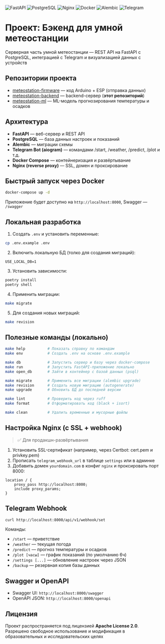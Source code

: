 ![FastAPI](https://img.shields.io/badge/FastAPI-005571?style=for-the-badge&logo=fastapi)
![PostgreSQL](https://img.shields.io/badge/PostgreSQL-316192?style=for-the-badge&logo=postgresql)
![Nginx](https://img.shields.io/badge/Nginx-reverse--proxy?style=for-the-badge&logo=nginx)
![Docker](https://img.shields.io/badge/Docker-2496ED?style=for-the-badge&logo=docker&logoColor=white)
![Alembic](https://img.shields.io/badge/Alembic-yellow?style=for-the-badge)
![Telegram](https://img.shields.io/badge/Telegram-grey?style=for-the-badge&logo=telegram)


# Проект: Бэкенд для умной метеостанции

Серверная часть умной метеостанции — REST API на FastAPI с PostgreSQL, интеграцией с Telegram и визуализацией данных с устройств

## Репозитории проекта

- [meteostation-firmware](https://github.com/finstape/meteostation-firmware) — код Arduino + ESP (отправка данных)
- [meteostation-backend](https://github.com/finstape/meteostation-backend) — backend-сервер (**этот репозиторий**)
- [meteostation-ml](https://github.com/finstape/meteostation-ml) — ML-модель прогнозирования температуры и осадков

## Архитектура

- **FastAPI** — веб-сервер и REST API
- **PostgreSQL** — база данных настроек и показаний
- **Alembic** — миграции схемы
- **Telegram Bot (aiogram)** — командами /start, /weather, /predict, /plot и т.д.
- **Docker Compose** — контейнеризация и развёртывание
- **Nginx (reverse proxy)** — SSL, домен и проксирование

## Быстрый запуск через Docker

```bash
docker-compose up -d
```

Приложение будет доступно на `http://localhost:8000`, Swagger — `/swagger`

## Локальная разработка

1. Создать `.env` и установить переменные:

```bash
cp .env.example .env
```

2. Включить локальную БД (толко для создания миграций):
```env
USE_LOCAL_DB=1
```

3. Установить зависимости:
```bash
poetry install
poetry shell
```

4. Применить миграции:
```bash
make migrate
```

5. Для создания новых миграций:
```bash
make revision
```

## Полезные команды (локально)

```bash
make help          # Показать справку по командам
make env           # Создать .env на основе .env.example

make db            # Запустить сервер и базу через docker-compose
make run           # Запустить FastAPI-приложение локально
make open_db       # Зайти в контейнер с базой данных (psql)

make migrate       # Применить все миграции (alembic upgrade)
make revision      # Создать новую миграцию (autogenerate)
make upgrade       # Обновить БД до последней версии

make lint          # Проверить код через ruff
make format        # Отформатировать код (black + isort)

make clean         # Удалить временные и мусорные файлы
```

## Настройка Nginx (с SSL + webhook)

> ✅ Для продакшн-развёртывания

1. Установить SSL-сертификат (например, через Certbot: cert.pem и privkey.pem)
2. Прописать `telegram_webhook_url` в таблице `settings` или в админке
3. Добавить домен `yourdomain.com` в конфиг `nginx` и проксировать порт 8000:

```nginx
location / {
    proxy_pass http://localhost:8000;
    include proxy_params;
}
```

## Telegram Webhook

```bash
curl http://localhost:8000/api/v1/webhook/set
```

Команды:

- `/start` — приветствие
- `/weather` — текущая погода
- `/predict` — прогноз температуры и осадков
- `/plot [часы]` — график показаний (по умолчанию 6ч)
- `/settings [...]` — обновление настроек через JSON
- `/backup` — резервная копия базы данных

## Swagger и OpenAPI

- Swagger UI: `http://localhost:8000/swagger`
- OpenAPI JSON: `http://localhost:8000/openapi`

## Лицензия

Проект распространяется под лицензией **Apache License 2.0**.  
Разрешено свободное использование и модификация в образовательных и исследовательских целях
